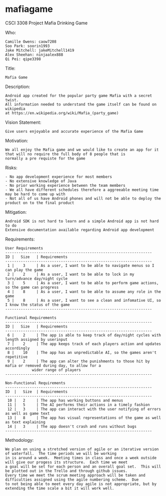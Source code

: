 # mafiagame
CSCI 3308 Project Mafia Drinking Game

Who:

	Camille Owens: caow7208
	Soo Park: soorin1993
	Jake Mitchell: jakeMitchell1419
	Alex Sheehan: ninjaalex888
	Qi Pei: qipe3398

Title:

	Mafia Game

Description:

	Android app created for the popular party game Mafia with a secret twist.
	All information needed to understand the game itself can be found on wikipedia
	at https://en.wikipedia.org/wiki/Mafia_(party_game)

Vision Statement:

	Give users enjoyable and accurate experience of the Mafia Game

Motivation:

	We all enjoy the Mafia game and we would like to create an app for it that will no require the full body of 8 people that is 			normally a pre requiste for the game 

Risks:

	- No app development experience for most members
	- No extensive knowledge of Java 
	- No prior working experience between the team members 
	- We all have different schedules therefore a aggreeable meeting time may be hard to come up with
	- Not all of us have Android phones and will not be able to deploy the product on to the final product
	
Mitigation:

	Android SDK is not hard to learn and a simple Android app is not hard to do
	Extensive documentation available regarding Android app development

Requirements:

	User Requirements
	------------------------------------------------------------------
	ID |   Size   |	Requirements
	------------------------------------------------------------------
	 1 | 	3     |	As a user, I want to be able to navigate menus so I can play the game
	 2 | 	2     |	As a user, I want to be able to lock in my turn/advance day/night cycle
	 3 | 	5     |	As a user, I want to be able to perform game actions, so the game can progress
	 4 | 	8     |	As a user, I want to be able to assume any role in the game
	 5 | 	8     |	As a user, I want to see a clean and infomative UI, so I know the status of the game
	------------------------------------------------------------------
	
	Functional Requirements
	------------------------------------------------------------------
	ID |   Size   |	Requirements
	------------------------------------------------------------------
	 6 | 	2     |	The app is able to keep track of day/night cycles with length assigned by userinput
	 7 | 	2     |	The app keeps track of each players action and updates accordingly
	 8 | 	10    |	The app has an unpredictable AI, so the games aren't repetitive 
	 9 | 	2     |	The app can alter the punishments to those hit by mafia or removed during day, to allow for a 
				wider range of players
 	------------------------------------------------------------------	
	 					
	Non-Functional Requirements
	------------------------------------------------------------------
	ID  |   Size  |	Requirements
	------------------------------------------------------------------
	 10 | 	2     |	The app has working buttons and menus
	 11 | 	5     |	The AI performs their actions in a timely fashion
	 12 | 	3     |	The app can interact with the user notifying of errors as well as game text
	 13 | 	8     |	The app has visual representations of the game as well as text explaining
	 14 | 	3     |	The app doesn't crash and runs without bugs
 	------------------------------------------------------------------	
	
Methodology:

	We plan on using a stretched version of agile or an iterative version of waterfall.  The time periods we will be working
	in is around a week.  Meeting times in class and once a week outside will give our progess its structure.  Each time we meet
	a goal will be set for each person and an overall goal set.  This will be plotted out in the Trello and through github issues.
	Every time we meet the scrum meeting approach will be taken and difficulties assigned using the agile numbering scheme.  Due 
	to not being able to meet every day agile is not appropriate, but by extending the time scale a bit it will work well.
	
